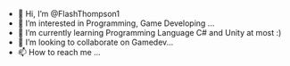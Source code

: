 - 👋 Hi, I’m @FlashThompson1
- 👀 I’m interested in Programming, Game Developing ...
- 🌱 I’m currently learning Programming Language C# and Unity at most :)
- 💞️ I’m looking to collaborate on Gamedev...
- 📫 How to reach me ...

<!---
FlashThompson1/FlashThompson1 is a ✨ special ✨ repository because its `README.md` (this file) appears on your GitHub profile.
You can click the Preview link to take a look at your changes.
--->
